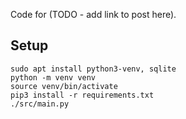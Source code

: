 Code for (TODO - add link to post here).  

## Setup
```
sudo apt install python3-venv, sqlite
python -m venv venv
source venv/bin/activate
pip3 install -r requirements.txt
./src/main.py
```

